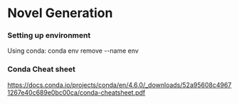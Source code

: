 # Novel Generation

### Setting up environment
Using conda: conda env remove --name env

### Conda Cheat sheet
https://docs.conda.io/projects/conda/en/4.6.0/_downloads/52a95608c49671267e40c689e0bc00ca/conda-cheatsheet.pdf


